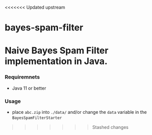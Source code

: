 <<<<<<< Updated upstream
# bayes-spam-filter
Naive Bayes Spam Filter implementation in Java.
=======
### Requiremnets
* Java 11 or better
### Usage
* place `abc.zip` into `./data/` and/or change the `data` variable in the `BayesSpamFilterStarter`
>>>>>>> Stashed changes
